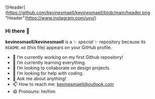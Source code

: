 ![Header](https://github.com/kevinesmaell/kevinesmaell/blob/main/header.png "Header"(https://www.instagram.com/uvv/)
### Hi there 👋

 **kevinesmaell/kevinesmaell** is a ✨ _special_ ✨ repository because its `README.md` (this file) appears on your GitHub profile.


- 🔭 I’m currently working on my first Github repository!
- 🌱 I’m currently learning everything.
- 👯 I’m looking to collaborate on design projects.
- 🤔 I’m looking for help with coding.
- 💬 Ask me about anything!
- 📫 How to reach me: kevinesmaell@outlook.com
- 😄 Pronouns: he/him

<!--
